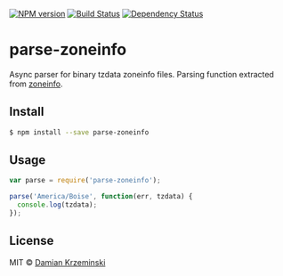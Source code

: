 [![NPM version][npm-image]][npm-url]
[![Build Status][travis-image]][travis-url]
[![Dependency Status][gemnasium-image]][gemnasium-url]

# parse-zoneinfo

Async parser for binary tzdata zoneinfo files. Parsing function extracted from [zoneinfo].

## Install

```sh
$ npm install --save parse-zoneinfo
```

## Usage

```js
var parse = require('parse-zoneinfo');

parse('America/Boise', function(err, tzdata) {
  console.log(tzdata);
});
```

## License

MIT © [Damian Krzeminski](https://code42day.com)

[zoneinfo]: https://www.npmjs.com/package/zoneinfo

[npm-image]: https://img.shields.io/npm/v/parse-zoneinfo.svg
[npm-url]: https://npmjs.org/package/parse-zoneinfo

[travis-url]: https://travis-ci.org/code42day/parse-zoneinfo
[travis-image]: https://img.shields.io/travis/code42day/parse-zoneinfo.svg

[gemnasium-image]: https://img.shields.io/gemnasium/code42day/parse-zoneinfo.svg
[gemnasium-url]: https://gemnasium.com/code42day/parse-zoneinfo
